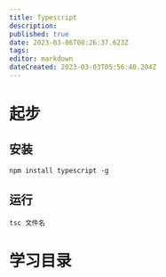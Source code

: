 ```yaml
---
title: Typescript
description: 
published: true
date: 2023-03-06T00:26:37.623Z
tags: 
editor: markdown
dateCreated: 2023-03-03T05:56:40.204Z
---
```


# 起步
## 安装
`npm install typescript -g`

## 运行
`tsc 文件名`

# 学习目录


